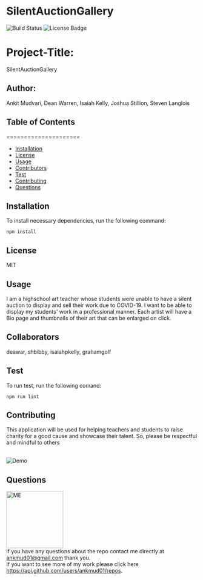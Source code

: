 # SilentAuctionGallery
![Build Status](https://img.shields.io/badge/build-passing-brightgreen?style=plastic)
        <img src="https://img.shields.io/badge/license-MIT-green" alt="License Badge">

# Project-Title: 
SilentAuctionGallery

## Author: 
Ankit Mudvari, Dean Warren, Isaiah Kelly, Joshua Stillion, Steven Langlois

## Table of Contents
=====================
* [Installation](#installation)
* [License](#license)
* [Usage](#usage)
* [Contributors](#contributors)
* [Test](#test)
* [Contributing](#contributing)
* [Questions](#questions)

## Installation
To install necessary dependencies, run the following command:<br>
```
npm install
```

## License
MIT

## Usage
I am a highschool art teacher whose students were unable to have a silent auction to display and sell their work due to COVID-19. I want to be able to display my students' work in a professional manner. Each artist will have a Bio page and thumbnails of their art that can be enlarged on click. 

## Collaborators
deawar, shbibby, isaiahpkelly, grahamgolf

## Test
To run test, run the following comand:<br>
```
npm run lint
```

## Contributing
This application will be used for helping teachers and students to raise charity for a good cause and showcase their talent. So, please be respectful and mindful to others

<br>
<img src="https://prezi.com/view/laFRI0MbylYOWSvRisPr/" alt="Demo">

## Questions

<img src="https://avatars0.githubusercontent.com/u/59261007?v=4" alt="ME" width="150" height="150"><br>
if you have any questions about the repo contact me directly at ankmud01@gmail.com thank you.<br>
If you want to see more of my work please click here https://api.github.com/users/ankmud01/repos.

